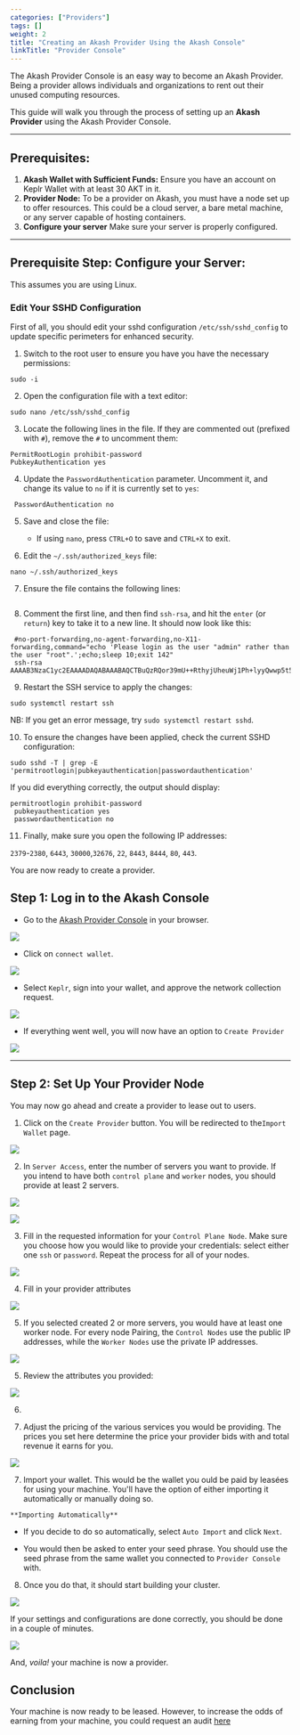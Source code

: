 ```yaml
---
categories: ["Providers"]
tags: []
weight: 2
title: "Creating an Akash Provider Using the Akash Console"
linkTitle: "Provider Console"
---
```


The Akash Provider Console is an easy way to become an Akash Provider. Being a provider allows individuals and organizations to rent out their unused computing resources. 


This guide will walk you through the process of setting up an **Akash Provider** using the Akash Provider Console.

---

## Prerequisites:
1. **Akash Wallet with Sufficient Funds:** Ensure you have an account on Keplr Wallet with at least 30 AKT in it. 
2. **Provider Node:** To be a provider on Akash, you must have a node set up to offer resources. This could be a cloud server, a bare metal machine, or any server capable of hosting containers.
3. **Configure your server** Make sure your server is properly configured. 

---
## Prerequisite Step: Configure your Server:
This assumes you are using Linux. 

### Edit Your SSHD Configuration
First of all, you should edit your sshd configuration `/etc/ssh/sshd_config` to update specific perimeters for enhanced security. 
1. Switch to the root user to ensure you have you have the necessary permissions:

`sudo -i`

2. Open the configuration file with a text editor: 

`sudo nano /etc/ssh/sshd_config`

3. Locate the following lines in the file. If they are commented out (prefixed with `#`), remove the `#` to uncomment them:

```plaintext
PermitRootLogin prohibit-password
PubkeyAuthentication yes
```

4. Update the `PasswordAuthentication` parameter. Uncomment it, and change its value to `no` if it is currently set to `yes`:
```plaintext
 PasswordAuthentication no
```

5. Save and close the file:
   - If using `nano`, press `CTRL+O` to save and `CTRL+X` to exit.

6. Edit the `~/.ssh/authorized_keys` file:

`nano ~/.ssh/authorized_keys`

 7. Ensure the file contains the following lines:

 ``` no-port-forwarding,no-agent-forwarding,no-X11-forwarding,command="echo 'Please login as the user "admin" rather than the user "root".';echo;sleep 10;exit 142" ssh-rsa AAAAB3NzaC1yc2EAAAADAQABAAABAQCTBuQzRQor39mU++RthyjUheuWj1Ph+lyyQwwp5t5AgfvXjM2SuQNFyEedIAkOd8/fuv/ejKrtP85TurF1fdAiixj/N5N+nW+GgJO9s/W6......
``` 

8. Comment the first line, and then find `ssh-rsa`, and hit the `enter` (or `return`) key to take it to a new line. It should now look like this:

```
 #no-port-forwarding,no-agent-forwarding,no-X11-forwarding,command="echo 'Please login as the user "admin" rather than the user "root".';echo;sleep 10;exit 142" 
 ssh-rsa AAAAB3NzaC1yc2EAAAADAQABAAABAQCTBuQzRQor39mU++RthyjUheuWj1Ph+lyyQwwp5t5AgfvXjM2SuQNFyEedIAkOd8/fuv/ejKrtP85TurF1fdAiixj/N5N+nW+GgJO9s/W6......
```

9. Restart the SSH service to apply the changes:

```
sudo systemctl restart ssh
```

NB: If you get an error message, try `sudo systemctl restart sshd`.

10. To ensure the changes have been applied, check the current SSHD configuration:

```
sudo sshd -T | grep -E 'permitrootlogin|pubkeyauthentication|passwordauthentication'
```

If you did everything correctly, the output should display:

```
permitrootlogin prohibit-password
 pubkeyauthentication yes
 passwordauthentication no
```

11. Finally, make sure you open the following IP addresses:

`2379`-`2380`, `6443`, `30000`,`32676`, `22`, `8443`, `8444`, `80`, `443`.

You are now ready to create a provider. 

## Step 1: Log in to the Akash Console
- Go to the [Akash Provider Console]() in your browser.

![](../../assets/provider_lp.png)

- Click on `connect wallet`.

![](../../assets/connect_wallet.png)

- Select `Keplr`, sign into your wallet, and approve the network collection request.

![](../../assets/select_keplr.png)

- If everything went well, you will now have an option to `Create Provider`

![](../../assets/provider_landing.png)


---

## Step 2: Set Up Your Provider Node
 You may now go ahead and create a provider to lease out to users. 

   1. Click on the `Create Provider` button. You will be redirected to the`Import Wallet` page. 
   
 ![](../../assets/import_wallet.png)


   2. In `Server Access`, enter the number of servers you want to provide. If you intend to have both `control plane` and `worker` nodes, you should provide at least 2 servers.

 ![](../../assets/server_access.png)


 ![](../../assets/server_count.png)

   3. Fill in the requested information for your `Control Plane Node`. Make sure you choose how you would like to provide your credentials: select either one `ssh` or `password`. Repeat the process for all of your nodes. 


 ![](../../assets/control_plane.png)

   4. Fill in your provider attributes

 ![](../../assets/provider_info.png)

   5. If you selected created 2 or more servers, you would have at least one worker node. For every node Pairing, the `Control Nodes` use the public IP addresses, while the `Worker Nodes` use the private IP addresses. 

 ![](../../assets/worker_nodes.png)

   5. Review the attributes you provided:

 ![](../../assets/review_pov.png)

   6. 

   6. Adjust the pricing of the various services you would be providing. The prices you set here determine the price your provider bids with and total revenue it earns for you.

 ![](../../assets/pricing.png)

   7. Import your wallet. This would be the wallet you ould be paid by leasées for using your machine. You'll have the option of either importing it automatically or  manually doing so. 

    **Importing Automatically**
   
   - If you decide to do so automatically, select `Auto Import` and click `Next`.
   
   - You would then be asked to enter your seed phrase. You should use the seed phrase from the same wallet you connected to `Provider Console` with. 

  8. Once you do that, it should start building your cluster. 

 ![](../../assets/beginning.png)

 If your settings and configurations are done correctly, you should be done in a couple of minutes. 

 ![](../../assets/complete.png)

 And, *voila!* your machine is now a provider. 

   ## Conclusion

Your machine is now ready to be leased. However, to increase the odds of earning from your machine, you could request an audit [here](https://github.com/akash-network/community/issues?q=is%3Aissue+is%3Aopen+label%3A%22Provider+Audit%22)


